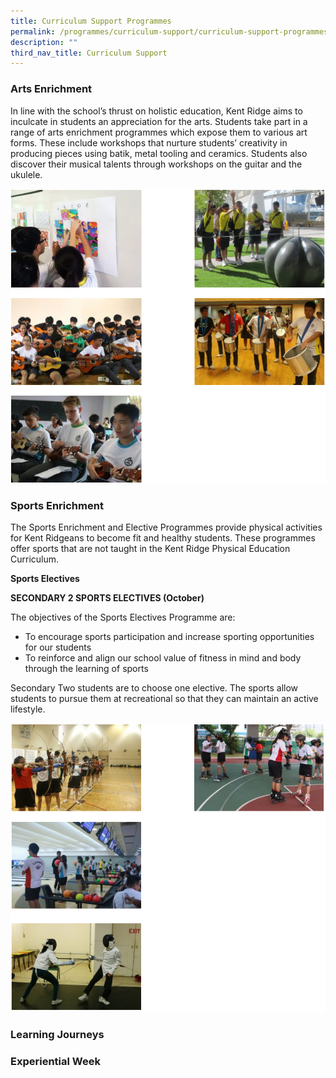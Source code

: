 ```yaml
---
title: Curriculum Support Programmes
permalink: /programmes/curriculum-support/curriculum-support-programmes/
description: ""
third_nav_title: Curriculum Support
---
```

### Arts Enrichment

In line with the school’s thrust on holistic education, Kent Ridge aims to inculcate in students an appreciation for the arts. Students take part in a range of arts enrichment programmes which expose them to various art forms. These include workshops that nurture students’ creativity in producing pieces using batik, metal tooling and ceramics. Students also discover their musical talents through workshops on the guitar and the ukulele.

![Arts Enrichment](/images/arts%20enrichment.png)

### Sports Enrichment

The Sports Enrichment and Elective Programmes provide physical activities for Kent Ridgeans to become fit and healthy students. These programmes offer sports that are not taught in the Kent Ridge Physical Education Curriculum.

**Sports Electives**

**SECONDARY 2 SPORTS ELECTIVES (October)**

The objectives of the Sports Electives Programme are:

*   To encourage sports participation and increase sporting opportunities for our students
*   To reinforce and align our school value of fitness in mind and body through the learning of sports

Secondary Two students are to choose one elective. The sports allow students to pursue them at recreational so that they can maintain an active lifestyle.

![Sports Enrichment](/images/sports%20enrichment.png)

### Learning Journeys

### Experiential Week